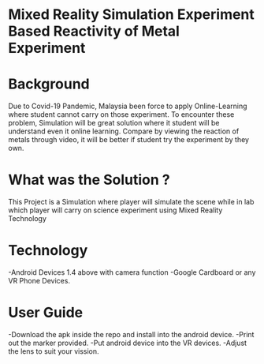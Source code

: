 # Mixed Reality Simulation Experiment Based Reactivity of Metal Experiment 

# Background 

Due to Covid-19 Pandemic, Malaysia been force to apply Online-Learning where student cannot carry on those experiment.
To encounter these problem, Simulation will be great solution where it student will be understand even it online learning.
Compare by viewing the reaction of metals through video, it will be better if student try the experiment by they own. 

# What was the Solution ? 
This Project is a Simulation where player will simulate the scene while in lab which player will carry on science experiment using Mixed Reality Technology 

# Technology 
-Android Devices 1.4 above with camera function 
-Google Cardboard or any VR Phone Devices. 

# User Guide 
-Download the apk inside the repo and install into the android device. 
-Print out the marker provided.
-Put android device into the VR devices.
-Adjust the lens to suit your vission.



